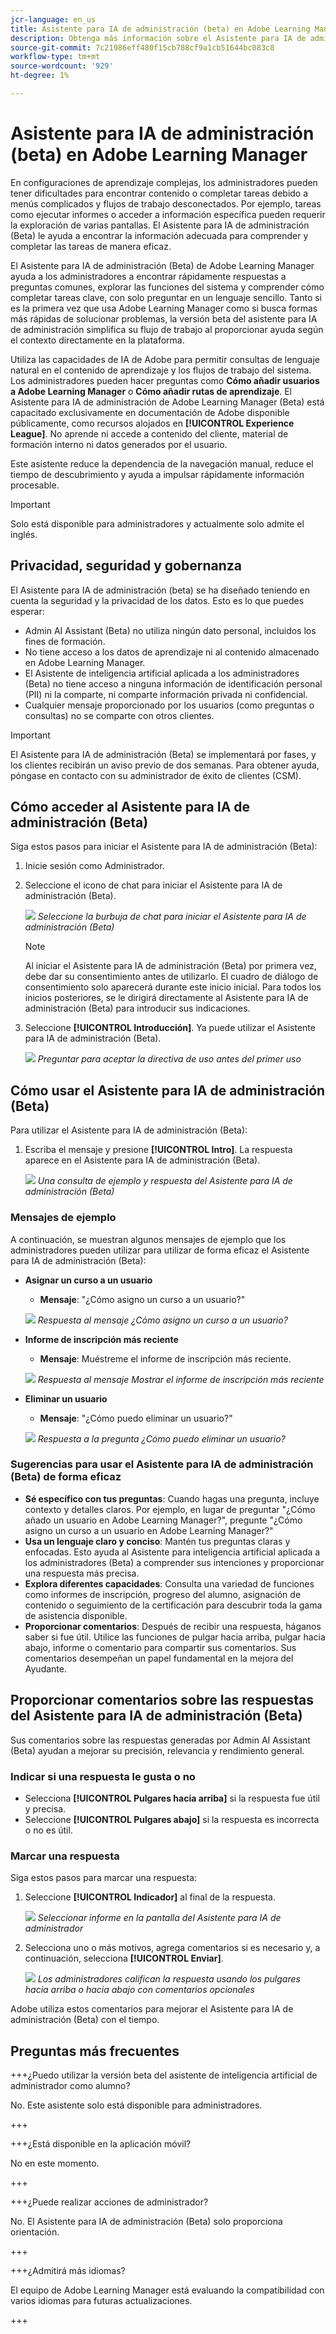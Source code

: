 ```yaml
---
jcr-language: en_us
title: Asistente para IA de administración (beta) en Adobe Learning Manager
description: Obtenga más información sobre el Asistente para IA de administración de Adobe Learning Manager (Beta)
source-git-commit: 7c21986eff480f15cb788cf9a1cb51644bc083c8
workflow-type: tm+mt
source-wordcount: '929'
ht-degree: 1%

---
```



# Asistente para IA de administración (beta) en Adobe Learning Manager

En configuraciones de aprendizaje complejas, los administradores pueden tener dificultades para encontrar contenido o completar tareas debido a menús complicados y flujos de trabajo desconectados. Por ejemplo, tareas como ejecutar informes o acceder a información específica pueden requerir la exploración de varias pantallas. El Asistente para IA de administración (Beta) le ayuda a encontrar la información adecuada para comprender y completar las tareas de manera eficaz.

El Asistente para IA de administración (Beta) de Adobe Learning Manager ayuda a los administradores a encontrar rápidamente respuestas a preguntas comunes, explorar las funciones del sistema y comprender cómo completar tareas clave, con solo preguntar en un lenguaje sencillo. Tanto si es la primera vez que usa Adobe Learning Manager como si busca formas más rápidas de solucionar problemas, la versión beta del asistente para IA de administración simplifica su flujo de trabajo al proporcionar ayuda según el contexto directamente en la plataforma.

Utiliza las capacidades de IA de Adobe para permitir consultas de lenguaje natural en el contenido de aprendizaje y los flujos de trabajo del sistema.  Los administradores pueden hacer preguntas como **Cómo añadir usuarios a Adobe Learning Manager** o **Cómo añadir rutas de aprendizaje**. El Asistente para IA de administración de Adobe Learning Manager (Beta) está capacitado exclusivamente en documentación de Adobe disponible públicamente, como recursos alojados en **[!UICONTROL Experience League]**. No aprende ni accede a contenido del cliente, material de formación interno ni datos generados por el usuario.

Este asistente reduce la dependencia de la navegación manual, reduce el tiempo de descubrimiento y ayuda a impulsar rápidamente información procesable.

<!--## Key benefits

* Perform common administrator tasks faster with conversational guidance.
* Get instant answers without browsing through extensive menus.
* Gain real-time insights and step-by-step guidance for administrative workflows.-->


>[!IMPORTANT]
>
>Solo está disponible para administradores y actualmente solo admite el inglés.

## Privacidad, seguridad y gobernanza

El Asistente para IA de administración (beta) se ha diseñado teniendo en cuenta la seguridad y la privacidad de los datos. Esto es lo que puedes esperar:

* Admin AI Assistant (Beta) no utiliza ningún dato personal, incluidos los fines de formación.
* No tiene acceso a los datos de aprendizaje ni al contenido almacenado en Adobe Learning Manager.
* El Asistente de inteligencia artificial aplicada a los administradores (Beta) no tiene acceso a ninguna información de identificación personal (PII) ni la comparte, ni comparte información privada ni confidencial.
* Cualquier mensaje proporcionado por los usuarios (como preguntas o consultas) no se comparte con otros clientes.

>[!IMPORTANT]
>
>El Asistente para IA de administración (Beta) se implementará por fases, y los clientes recibirán un aviso previo de dos semanas. Para obtener ayuda, póngase en contacto con su administrador de éxito de clientes (CSM).

## Cómo acceder al Asistente para IA de administración (Beta)

Siga estos pasos para iniciar el Asistente para IA de administración (Beta):

1. Inicie sesión como Administrador.
2. Seleccione el icono de chat para iniciar el Asistente para IA de administración (Beta).

   ![](assets/alm-ai-assistant.png)
   _Seleccione la burbuja de chat para iniciar el Asistente para IA de administración (Beta)_

   >[!NOTE]
   >
   >Al iniciar el Asistente para IA de administración (Beta) por primera vez, debe dar su consentimiento antes de utilizarlo. El cuadro de diálogo de consentimiento solo aparecerá durante este inicio inicial. Para todos los inicios posteriores, se le dirigirá directamente al Asistente para IA de administración (Beta) para introducir sus indicaciones.

3. Seleccione **[!UICONTROL Introducción]**. Ya puede utilizar el Asistente para IA de administración (Beta).

   ![](assets/get-started-ai.jpg)
   _Preguntar para aceptar la directiva de uso antes del primer uso_

## Cómo usar el Asistente para IA de administración (Beta)

Para utilizar el Asistente para IA de administración (Beta):

1. Escriba el mensaje y presione **[!UICONTROL Intro]**. La respuesta aparece en el Asistente para IA de administración (Beta).

   ![](assets/enter-a-prompt.png)
   _Una consulta de ejemplo y respuesta del Asistente para IA de administración (Beta)_

### Mensajes de ejemplo

A continuación, se muestran algunos mensajes de ejemplo que los administradores pueden utilizar para utilizar de forma eficaz el Asistente para IA de administración (Beta):

* **Asignar un curso a un usuario**
   * **Mensaje**: &quot;¿Cómo asigno un curso a un usuario?&quot;

  ![](assets/prompt-1.png)
  _Respuesta al mensaje ¿Cómo asigno un curso a un usuario?_

* **Informe de inscripción más reciente**
   * **Mensaje**: Muéstreme el informe de inscripción más reciente.

  ![](assets/prompt-2.png)
  _Respuesta al mensaje Mostrar el informe de inscripción más reciente_

* **Eliminar un usuario**
   * **Mensaje**: &quot;¿Cómo puedo eliminar un usuario?&quot;

  ![](assets/prompt-3.png)
  _Respuesta a la pregunta ¿Cómo puedo eliminar un usuario?_

### Sugerencias para usar el Asistente para IA de administración (Beta) de forma eficaz

* **Sé específico con tus preguntas**: Cuando hagas una pregunta, incluye contexto y detalles claros. Por ejemplo, en lugar de preguntar &quot;¿Cómo añado un usuario en Adobe Learning Manager?&quot;, pregunte &quot;¿Cómo asigno un curso a un usuario en Adobe Learning Manager?&quot;
* **Usa un lenguaje claro y conciso**: Mantén tus preguntas claras y enfocadas. Esto ayuda al Asistente para inteligencia artificial aplicada a los administradores (Beta) a comprender sus intenciones y proporcionar una respuesta más precisa.
* **Explora diferentes capacidades**: Consulta una variedad de funciones como informes de inscripción, progreso del alumno, asignación de contenido o seguimiento de la certificación para descubrir toda la gama de asistencia disponible.
* **Proporcionar comentarios**: Después de recibir una respuesta, háganos saber si fue útil. Utilice las funciones de pulgar hacia arriba, pulgar hacia abajo, informe o comentario para compartir sus comentarios. Sus comentarios desempeñan un papel fundamental en la mejora del Ayudante.


## Proporcionar comentarios sobre las respuestas del Asistente para IA de administración (Beta)

Sus comentarios sobre las respuestas generadas por Admin AI Assistant (Beta) ayudan a mejorar su precisión, relevancia y rendimiento general.

### Indicar si una respuesta le gusta o no

* Selecciona **[!UICONTROL Pulgares hacia arriba]** si la respuesta fue útil y precisa.
* Seleccione **[!UICONTROL Pulgares abajo]** si la respuesta es incorrecta o no es útil.

### Marcar una respuesta

Siga estos pasos para marcar una respuesta:

1. Seleccione **[!UICONTROL Indicador]** al final de la respuesta.

   ![](assets/report-response.png)
   _Seleccionar informe en la pantalla del Asistente para IA de administrador_

2. Selecciona uno o más motivos, agrega comentarios si es necesario y, a continuación, selecciona **[!UICONTROL Enviar]**.

   ![](assets/select-submit.png)
   _Los administradores califican la respuesta usando los pulgares hacia arriba o hacia abajo con comentarios opcionales_

Adobe utiliza estos comentarios para mejorar el Asistente para IA de administración (Beta) con el tiempo.

## Preguntas más frecuentes

+++¿Puedo utilizar la versión beta del asistente de inteligencia artificial de administrador como alumno?

No. Este asistente solo está disponible para administradores.

+++

+++¿Está disponible en la aplicación móvil?

No en este momento.

+++

+++¿Puede realizar acciones de administrador?

No. El Asistente para IA de administración (Beta) solo proporciona orientación.

+++

+++¿Admitirá más idiomas?

El equipo de Adobe Learning Manager está evaluando la compatibilidad con varios idiomas para futuras actualizaciones.

+++
